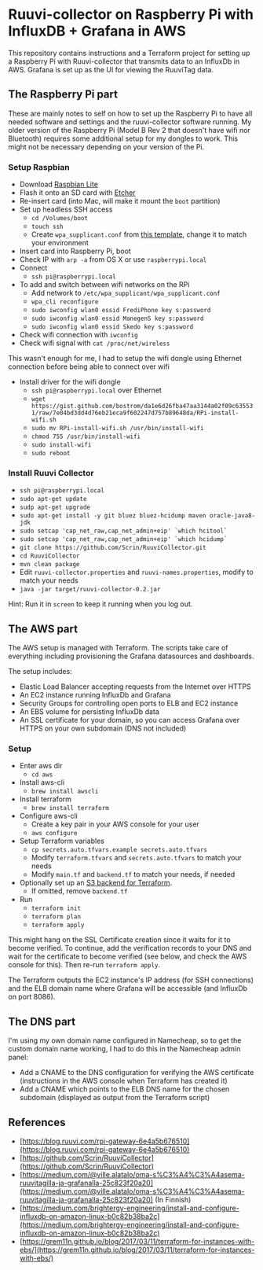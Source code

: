 # Ruuvi-collector on Raspberry Pi with InfluxDB + Grafana in AWS

This repository contains instructions and a Terraform project for setting up a Raspberry Pi with Ruuvi-collector that transmits data to an InfluxDb in AWS. Grafana is set up as the UI for viewing the RuuviTag data.

## The Raspberry Pi part

These are mainly notes to self on how to set up the Raspberry Pi to have all needed software and settings and the ruuvi-collector software running. My older version of the Raspberry Pi (Model B Rev 2 that doesn't have wifi nor Bluetooth) requires some additional setup for my dongles to work. This might not be necessary depending on your version of the Pi.

### Setup Raspbian

- Download [Raspbian Lite](https://www.raspberrypi.org/downloads/raspbian/)
- Flash it onto an SD card with [Etcher](https://etcher.io)
- Re-insert card (into Mac, will make it mount the `boot` partition)
- Set up headless SSH access
    - `cd /Volumes/boot`
    - `touch ssh`
    - Create `wpa_supplicant.conf` from [this template](raspberry-pi/wpa_supplicant.conf), change it to match your environment
- Insert card into Raspberry Pi, boot
- Check IP with `arp -a` from OS X or use `raspberrypi.local`
- Connect
    - `ssh pi@raspberrypi.local`
- To add and switch between wifi networks on the RPi
    - Add network to `/etc/wpa_supplicant/wpa_supplicant.conf`
    - `wpa_cli reconfigure`
    - `sudo iwconfig wlan0 essid FrediPhone key s:password`
    - `sudo iwconfig wlan0 essid ManegenS key s:password`
    - `sudo iwconfig wlan0 essid Skedo key s:password`
- Check wifi connection with `iwconfig`
- Check wifi signal with `cat /proc/net/wireless`

This wasn't enough for me, I had to setup the wifi dongle using Ethernet connection before being able to connect over wifi

- Install driver for the wifi dongle
    - `ssh pi@raspberrypi.local` over Ethernet
    - `wget https://gist.github.com/bostrom/da1e6d26fba47aa3144a02f09c635531/raw/7e04bd3dd4d76eb21eca9f602247d757b89648da/RPi-install-wifi.sh`
    - `sudo mv RPi-install-wifi.sh /usr/bin/install-wifi`
    - `chmod 755 /usr/bin/install-wifi`
    - `sudo install-wifi`
    - `sudo reboot`

### Install Ruuvi Collector

- `ssh pi@raspberrypi.local`
- `sudo apt-get update`
- `sudp apt-get upgrade`
- `sudo apt-get install -y git bluez bluez-hcidump maven oracle-java8-jdk`
- ``sudo setcap 'cap_net_raw,cap_net_admin+eip' `which hcitool` ``
- ``sudo setcap 'cap_net_raw,cap_net_admin+eip' `which hcidump` ``
- `git clone https://github.com/Scrin/RuuviCollector.git`
- `cd RuuviCollector`
- `mvn clean package`
- Edit `ruuvi-collector.properties` and `ruuvi-names.properties`, modify to match your needs
- `java -jar target/ruuvi-collector-0.2.jar`

Hint: Run it in `screen` to keep it running when you log out.

## The AWS part

The AWS setup is managed with Terraform. The scripts take care of everything including provisioning the Grafana datasources and dashboards.

The setup includes:
- Elastic Load Balancer accepting requests from the Internet over HTTPS
- An EC2 instance running InfluxDb and Grafana
- Security Groups for controlling open ports to ELB and EC2 instance
- An EBS volume for persisting InfluxDb data
- An SSL certificate for your domain, so you can access Grafana over HTTPS on your own subdomain (DNS not included)

### Setup

- Enter aws dir
    - `cd aws`
- Install aws-cli
    - `brew install awscli`
- Install terraform
    - `brew install terraform`
- Configure aws-cli
    - Create a key pair in your AWS console for your user
    - `aws configure`
- Setup Terraform variables
    - `cp secrets.auto.tfvars.example secrets.auto.tfvars`
    - Modify `terraform.tfvars` and `secrets.auto.tfvars` to match your needs
    - Modify `main.tf` and `backend.tf` to match your needs, if needed
- Optionally set up an [S3 backend for Terraform](https://www.terraform.io/docs/backends/types/s3.html).
    - If omitted, remove `backend.tf`
- Run
    - `terraform init`
    - `terraform plan`
    - `terraform apply`

This might hang on the SSL Certificate creation since it waits for it to become verified. To continue, add the verification records to your DNS and wait for the certificate to become verified (see below, and check the AWS console for this). Then re-run `terraform apply`.

The Terraform outputs the EC2 instance's IP address (for SSH connections) and the ELB domain name where Grafana will be accessible (and InfluxDb on port 8086).

## The DNS part

I'm using my own domain name configured in Namecheap, so to get the custom domain name working, I had to do this in the Namecheap admin panel:

- Add a CNAME to the DNS configuration for verifying the AWS certificate (instructions in the AWS console when Terraform has created it)
- Add a CNAME which points to the ELB DNS name for the chosen subdomain (displayed as output from the Terraform script)


## References
- [https://blog.ruuvi.com/rpi-gateway-6e4a5b676510](https://blog.ruuvi.com/rpi-gateway-6e4a5b676510)
- [https://github.com/Scrin/RuuviCollector](https://github.com/Scrin/RuuviCollector)
- [https://medium.com/@ville.alatalo/oma-s%C3%A4%C3%A4asema-ruuvitagilla-ja-grafanalla-25c823f20a20](https://medium.com/@ville.alatalo/oma-s%C3%A4%C3%A4asema-ruuvitagilla-ja-grafanalla-25c823f20a20) (In Finnish)
- [https://medium.com/brightergy-engineering/install-and-configure-influxdb-on-amazon-linux-b0c82b38ba2c](https://medium.com/brightergy-engineering/install-and-configure-influxdb-on-amazon-linux-b0c82b38ba2c)
- [https://grem11n.github.io/blog/2017/03/11/terraform-for-instances-with-ebs/](https://grem11n.github.io/blog/2017/03/11/terraform-for-instances-with-ebs/)
